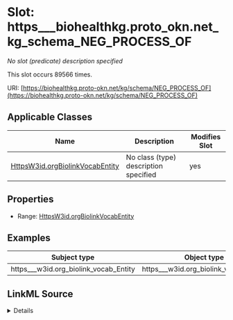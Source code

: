 

# Slot: https___biohealthkg.proto_okn.net_kg_schema_NEG_PROCESS_OF


_No slot (predicate) description specified_






This slot occurs 89566 times.


URI: [https://biohealthkg.proto-okn.net/kg/schema/NEG_PROCESS_OF](https://biohealthkg.proto-okn.net/kg/schema/NEG_PROCESS_OF)



<!-- no inheritance hierarchy -->





## Applicable Classes

| Name | Description | Modifies Slot |
| --- | --- | --- |
| [HttpsW3id.orgBiolinkVocabEntity](../classes/HttpsW3id.orgBiolinkVocabEntity.md) | No class (type) description specified |  yes  |







## Properties

* Range: [HttpsW3id.orgBiolinkVocabEntity](../classes/HttpsW3id.orgBiolinkVocabEntity.md)






## Examples

| Subject type | Object type | Example subject | Example object | Occurrences |
| --- | --- | --- | --- | --- |
| https___w3id.org_biolink_vocab_Entity | https___w3id.org_biolink_vocab_Entity | http://linkedlifedata.com/resource/umls/id/C0000727 | http://linkedlifedata.com/resource/umls/id/C0008059 | 89566 |




## LinkML Source

<details>

```yaml
name: https___biohealthkg.proto-okn.net_kg_schema_NEG_PROCESS_OF
annotations:
  count:
    tag: count
    value: 89566
description: No slot (predicate) description specified
examples:
- object:
    example_object: http://linkedlifedata.com/resource/umls/id/C0008059
    example_object_type: https___w3id.org_biolink_vocab_Entity
    example_predicate: https://biohealthkg.proto-okn.net/kg/schema/NEG_PROCESS_OF
    example_subject: http://linkedlifedata.com/resource/umls/id/C0000727
    example_subject_type: https___w3id.org_biolink_vocab_Entity
from_schema: biohealth
rank: 1000
slot_uri: https://biohealthkg.proto-okn.net/kg/schema/NEG_PROCESS_OF
alias: https___biohealthkg.proto_okn.net_kg_schema_NEG_PROCESS_OF
domain_of:
- https___w3id.org_biolink_vocab_Entity
range: https___w3id.org_biolink_vocab_Entity

```
</details>